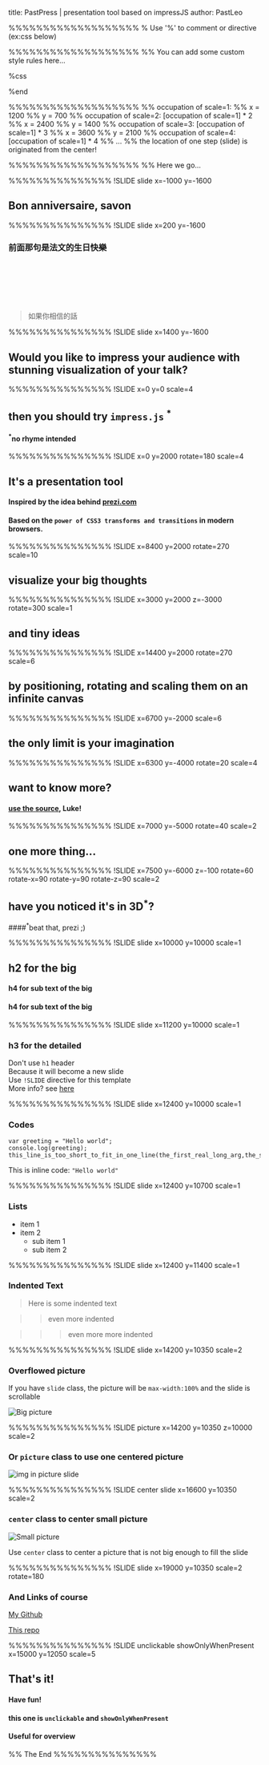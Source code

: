 title: PastPress | presentation tool based on impressJS
author: PastLeo

%%%%%%%%%%%%%%%%%%%
% Use '%' to comment or directive (ex:css below)

%%%%%%%%%%%%%%%%%%%
%% You can add some custom style rules here...

%css



%end

%%%%%%%%%%%%%%%%%%%
%% occupation of scale=1:
%% x = 1200
%% y = 700
%% occupation of scale=2: [occupation of scale=1] * 2
%% x = 2400
%% y = 1400
%% occupation of scale=3: [occupation of scale=1] * 3
%% x = 3600
%% y = 2100
%% occupation of scale=4: [occupation of scale=1] * 4
%% ...
%% the location of one step (slide) is originated from the center!

%%%%%%%%%%%%%%%%%%%
%% Here we go...

%%%%%%%%%%%%%%%
!SLIDE slide x=-1000 y=-1600

## Bon anniversaire, **savon**

%%%%%%%%%%%%%%%
!SLIDE slide x=200 y=-1600

### 前面那句是法文的生日快樂

&nbsp;  
&nbsp;  
&nbsp;  
&nbsp;  
&nbsp;  

> 如果你相信的話

%%%%%%%%%%%%%%%
!SLIDE slide x=1400 y=-1600

## Would you like to **impress your audience** with **stunning visualization** of your talk?

%%%%%%%%%%%%%%%
!SLIDE x=0 y=0 scale=4

## then you should try `impress.js` <sup>*</sup>  

#### <sup>*</sup>no rhyme intended

%%%%%%%%%%%%%%%
!SLIDE x=0 y=2000 rotate=180 scale=4

## It's a **presentation tool**

#### Inspired by the idea behind [prezi.com](http://prezi.com)

#### Based on the `power of CSS3 transforms and transitions` in modern browsers.

%%%%%%%%%%%%%%%
!SLIDE x=8400 y=2000 rotate=270 scale=10

## visualize your **big** thoughts

%%%%%%%%%%%%%%%
!SLIDE x=3000 y=2000 z=-3000 rotate=300 scale=1

## and **tiny** ideas

%%%%%%%%%%%%%%%
!SLIDE x=14400 y=2000 rotate=270 scale=6

## by **positioning**, **rotating** and **scaling** them on an infinite canvas

%%%%%%%%%%%%%%%
!SLIDE x=6700 y=-2000 scale=6

## the only **limit** is your **imagination**

%%%%%%%%%%%%%%%
!SLIDE x=6300 y=-4000 rotate=20 scale=4

## want to know more?

#### [use the source](http://github.com/bartaz/impress.js), Luke!

%%%%%%%%%%%%%%%
!SLIDE x=7000 y=-5000 rotate=40 scale=2

## one more thing...

%%%%%%%%%%%%%%%
!SLIDE x=7500 y=-6000 z=-100 rotate=60 rotate-x=90 rotate-y=90 rotate-z=90 scale=2

## have you noticed it's in 3D<sup>*</sup>?  

####<sup>*</sup>beat that, prezi ;)

%%%%%%%%%%%%%%%
!SLIDE slide x=10000 y=10000 scale=1

## h2 for the big

#### h4 for sub text of the big

#### h4 for sub text of the big

%%%%%%%%%%%%%%%
!SLIDE slide x=11200 y=10000 scale=1

### h3 for the detailed

Don't use `h1` header  
Because it will become a new slide  
Use `!SLIDE` directive for this template  
More info? see [here](http://slideshow-s9.github.io/more.html)

%%%%%%%%%%%%%%%
!SLIDE slide x=12400 y=10000 scale=1

### Codes

```
var greeting = "Hello world";
console.log(greeting);
this_line_is_too_short_to_fit_in_one_line(the_first_real_long_arg,the_second_real_long_arg);
```

This is inline code: `"Hello world"`

%%%%%%%%%%%%%%%
!SLIDE slide x=12400 y=10700 scale=1

### Lists

 * item 1
 * item 2
    - sub item 1
    - sub item 2

%%%%%%%%%%%%%%%
!SLIDE slide x=12400 y=11400 scale=1

### Indented Text

> Here is some indented text

>> even more indented

>>> even more more indented

%%%%%%%%%%%%%%%
!SLIDE slide x=14200 y=10350 scale=2

### Overflowed picture

If you have `slide` class, the picture will be `max-width:100%` and the slide is scrollable

![Big picture](http://i.imgur.com/S2iMIh8.jpg)

%%%%%%%%%%%%%%%
!SLIDE picture x=14200 y=10350 z=10000 scale=2

### Or `picture` class to use one centered picture

![img in picture slide](http://i.imgur.com/S2iMIh8.jpg)

%%%%%%%%%%%%%%%
!SLIDE center slide x=16600 y=10350 scale=2

### `center` class to center small picture

![Small picture](http://i.imgur.com/nP2GIt3.png)

Use `center` class to center a picture that is not big enough to fill the slide

%%%%%%%%%%%%%%%
!SLIDE slide x=19000 y=10350 scale=2 rotate=180

### And Links of course

[My Github](https://github.com/chgu82837)  

[This repo](https://github.com/chgu82837/slideshow-impress.js)  

%%%%%%%%%%%%%%%
!SLIDE unclickable showOnlyWhenPresent x=15000 y=12050 scale=5

## That's it!

#### Have fun!

#### this one is `unclickable` and `showOnlyWhenPresent`

#### Useful for overview

%% The End
%%%%%%%%%%%%%%%
